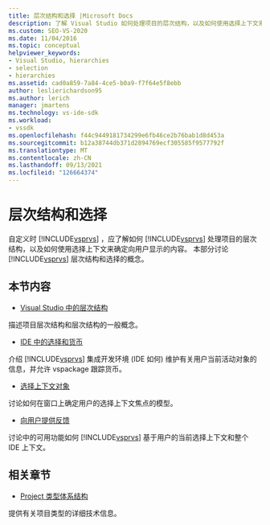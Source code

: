 ```yaml
---
title: 层次结构和选择 |Microsoft Docs
description: 了解 Visual Studio 如何处理项目的层次结构，以及如何使用选择上下文来确定向用户显示的内容。
ms.custom: SEO-VS-2020
ms.date: 11/04/2016
ms.topic: conceptual
helpviewer_keywords:
- Visual Studio, hierarchies
- selection
- hierarchies
ms.assetid: cad0a859-7a84-4ce5-b0a9-f7f64e5f8ebb
author: leslierichardson95
ms.author: lerich
manager: jmartens
ms.technology: vs-ide-sdk
ms.workload:
- vssdk
ms.openlocfilehash: f44c9449181734299e6fb46ce2b76bab1d8d453a
ms.sourcegitcommit: b12a38744db371d2894769ecf305585f9577792f
ms.translationtype: MT
ms.contentlocale: zh-CN
ms.lasthandoff: 09/13/2021
ms.locfileid: "126664374"
---
```

# <a name="hierarchies-and-selection"></a>层次结构和选择
自定义时 [!INCLUDE[vsprvs](../../code-quality/includes/vsprvs_md.md)] ，应了解如何 [!INCLUDE[vsprvs](../../code-quality/includes/vsprvs_md.md)] 处理项目的层次结构，以及如何使用选择上下文来确定向用户显示的内容。 本部分讨论 [!INCLUDE[vsprvs](../../code-quality/includes/vsprvs_md.md)] 层次结构和选择的概念。

## <a name="in-this-section"></a>本节内容
- [Visual Studio 中的层次结构](../../extensibility/internals/hierarchies-in-visual-studio.md)

 描述项目层次结构和层次结构的一般概念。

- [IDE 中的选择和货币](../../extensibility/internals/selection-and-currency-in-the-ide.md)

 介绍 [!INCLUDE[vsprvs](../../code-quality/includes/vsprvs_md.md)] 集成开发环境 (IDE 如何) 维护有关用户当前活动对象的信息，并允许 vspackage 跟踪货币。

- [选择上下文对象](../../extensibility/internals/selection-context-objects.md)

 讨论如何在窗口上确定用户的选择上下文焦点的模型。

- [向用户提供反馈](../../extensibility/internals/feedback-to-the-user.md)

 讨论中的可用功能如何 [!INCLUDE[vsprvs](../../code-quality/includes/vsprvs_md.md)] 基于用户的当前选择上下文和整个 IDE 上下文。

## <a name="related-sections"></a>相关章节
- [Project 类型体系结构](../../extensibility/internals/project-types-architecture.md)

 提供有关项目类型的详细技术信息。
